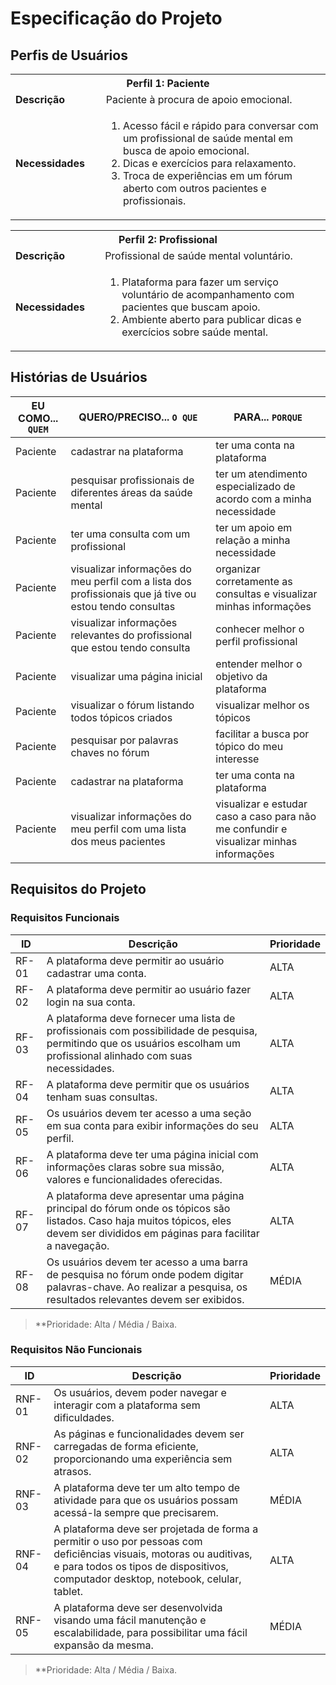 # Especificação do Projeto

## Perfis de Usuários

<table>
	<tbody>
		<tr align=center>
			<th colspan="2">Perfil 1: Paciente</th>
		</tr>
		<tr>
			<td width="150px"><b>Descrição</b></td>
			<td width="600px">Paciente à procura de apoio emocional.</td>
		</tr>
		<tr>
			<td><b>Necessidades</b></td>
			<td>
				<ol>
					<li>Acesso fácil e rápido para conversar com um profissional de saúde mental em busca de apoio emocional.</li>
					<li>Dicas e exercícios para relaxamento.</li>
					<li>Troca de experiências em um fórum aberto com outros pacientes e profissionais.</li>
				<ol>
			</td>
		</tr>
	</tbody>
</table>

<table>
	<tbody>
		<tr align=center>
			<th colspan="2">Perfil 2: Profissional</th>
		</tr>
		<tr>
			<td width="150px"><b>Descrição</b></td>
			<td width="600px">Profissional de saúde mental voluntário.</td>
		</tr>
		<tr>
			<td><b>Necessidades</b></td>
			<td>
				<ol>
					<li>Plataforma para fazer um serviço voluntário de acompanhamento com pacientes que buscam apoio.</li>
					<li>Ambiente aberto para publicar dicas e exercícios sobre saúde mental.</li>
				<ol>
			</td>
		</tr>
	</tbody>
</table>


## Histórias de Usuários

| EU COMO... `QUEM` | QUERO/PRECISO... `O QUE` | PARA... `PORQUE` |
| --- |--- | --- |               
| Paciente | cadastrar na plataforma | ter uma conta na plataforma |
| Paciente | pesquisar profissionais de diferentes áreas da saúde mental | ter um atendimento especializado de acordo com a minha necessidade |
| Paciente | ter uma consulta com um profissional | ter um apoio em relação a minha necessidade |
| Paciente | visualizar informações do meu perfil com a lista dos profissionais que já tive ou estou tendo consultas | organizar corretamente as consultas e visualizar minhas informações |
| Paciente | visualizar informações relevantes do profissional que estou tendo consulta | conhecer melhor o perfil profissional |
| Paciente | visualizar uma página inicial | entender melhor o objetivo da plataforma |
| Paciente | visualizar o fórum listando todos tópicos criados |visualizar melhor os tópicos |
| Paciente | pesquisar por palavras chaves no fórum | facilitar a busca por tópico do meu interesse |
| Paciente | cadastrar na plataforma | ter uma conta na plataforma |
| Paciente | visualizar informações do meu perfil com uma lista dos meus pacientes | visualizar e estudar caso a caso para não me confundir e visualizar minhas informações |


## Requisitos do Projeto

### Requisitos Funcionais

| ID | Descrição | Prioridade |
| --- | --- | --- |
| RF-01 | A plataforma deve permitir ao usuário cadastrar uma conta. | ALTA | 
| RF-02 | A plataforma deve permitir ao usuário fazer login na sua conta.  | ALTA |
| RF-03 |  A plataforma deve fornecer uma lista de profissionais com possibilidade de pesquisa, permitindo que os usuários escolham um profissional alinhado com suas necessidades. | ALTA  |
| RF-04 | A plataforma deve permitir que os usuários tenham suas consultas. | ALTA |
| RF-05 | Os usuários devem ter acesso a uma seção em sua conta para exibir informações do seu perfil. | ALTA  |
| RF-06 | A plataforma deve ter uma página inicial com informações claras sobre sua missão, valores e funcionalidades oferecidas. | ALTA |
| RF-07 | A plataforma deve apresentar uma página principal do fórum onde os tópicos são listados. Caso haja muitos tópicos, eles devem ser divididos em páginas para facilitar a navegação. | ALTA |
| RF-08 | Os usuários devem ter acesso a uma barra de pesquisa no fórum onde podem digitar palavras-chave. Ao realizar a pesquisa, os resultados relevantes devem ser exibidos. | MÉDIA |

> **Prioridade: Alta / Média / Baixa. 

### Requisitos Não Funcionais

| ID | Descrição | Prioridade |
| --- | --- | --- |
| RNF-01 | Os usuários, devem poder navegar e interagir com a plataforma sem dificuldades. | ALTA | 
| RNF-02 | As páginas e funcionalidades devem ser carregadas de forma eficiente, proporcionando uma experiência sem atrasos. | ALTA | 
| RNF-03 | A plataforma deve ter um alto tempo de atividade para que os usuários possam acessá-la sempre que precisarem. | MÉDIA | 
| RNF-04 | A plataforma deve ser projetada de forma a permitir o uso por pessoas com deficiências visuais, motoras ou auditivas, e para todos os tipos de dispositivos, computador desktop, notebook, celular, tablet. | ALTA| 
| RNF-05 | A plataforma deve ser desenvolvida visando uma fácil manutenção e escalabilidade, para possibilitar uma fácil expansão da mesma. | MÉDIA | 

> **Prioridade: Alta / Média / Baixa. 
